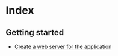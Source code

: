 
# Index
## Getting started
* [Create a web server for the application](https://github.com/Roche-Olivier/help.windows10.nodejs.basics/blob/master/_content/_pages/webpage.create.webserver.md)
